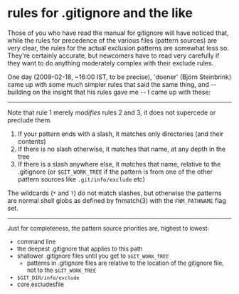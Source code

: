# rules for .gitignore and the like

Those of you who have read the manual for gitignore will have noticed that,
while the rules for precedence of the various files (pattern sources) are very
clear, the rules for the actual exclusion patterns are somewhat less so.
They're certainly accurate, but newcomers have to read very carefully if they
want to do anything moderately complex with their exclude rules.

One day (2009-02-18, ~16:00 IST, to be precise), 'doener' (Björn Steinbrink)
came up with some much simpler rules that said the same thing, and -- building
on the insight that his rules gave me -- I came up with these:

----

Note that rule 1 merely *modifies* rules 2 and 3, it does not supercede or
preclude them.

1.  If your pattern ends with a slash, it matches only directories (and their
    contents)
2.  If there is no slash otherwise, it matches that name, at any depth in the
    tree
3.  If there is a slash anywhere else, it matches that name, relative to the
    .gitignore (or `$GIT_WORK_TREE` if the pattern is from one of the other
    pattern sources like `.git/info/exclude` etc)

The wildcards (`*` and `?`) do not match slashes, but otherwise the patterns
are normal shell globs as defined by fnmatch(3) with the `FNM_PATHNAME` flag
set.

----

<font size=-1>Just for completeness, the pattern source priorities are, highest to lowest:

  * command line
  * the deepest .gitignore that applies to this path
  * shallower .gitignore files until you get to `$GIT_WORK_TREE`
    * patterns in .gitignore files are relative to the location of the
      gitignore file, not to the `$GIT_WORK_TREE`
  * `$GIT_DIR/info/exclude`
  * core.excludesfile

</font>
